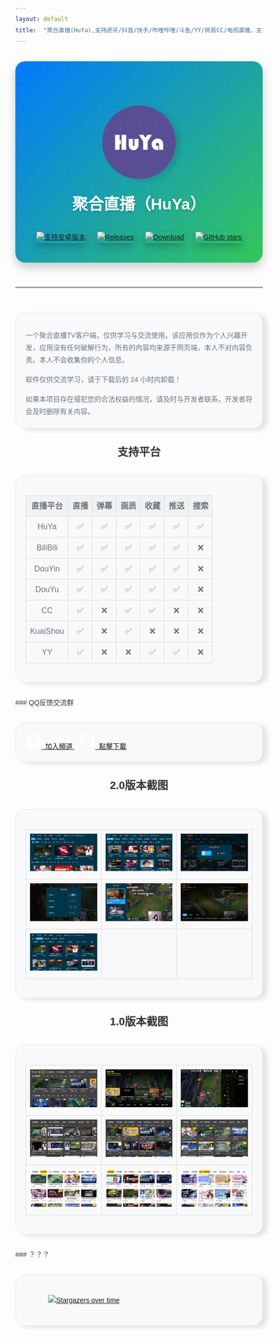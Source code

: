 ```yaml
---
layout: default
title:  "聚合直播(HuYa),支持虎牙/抖音/快手/哔哩哔哩/斗鱼/YY/网易CC/电视直播，支持手机/平板/电视/车机"
---
```


<style>
  body {
    font-family: Arial, sans-serif; /* 设置全局字体 */
    color: #333; /* 设置全局文字颜色 */
    line-height: 1.6; /* 设置行间距 */
  }
  h1 {
    font-size: 36px; /* 设置一级标题字体大小 */
    color: #333; /* 设置一级标题文字颜色 */
    margin-top: 20px; /* 设置一级标题顶部外边距 */
  }
  h2 {
    font-size: 28px; /* 设置二级标题字体大小 */
    color: #333; /* 设置二级标题文字颜色 */
    margin-top: 40px; /* 设置二级标题顶部外边距 */
  }
  h3 {
    font-size: 22px; /* 设置三级标题字体大小 */
    color: #333; /* 设置三级标题文字颜色 */
    text-align: center;
    margin-top: 30px; /* 设置三级标题顶部外边距 */
  }
  p {
    margin-bottom: 20px; /* 设置段落底部外边距 */
  }
  table {
    border-collapse: collapse;
    width: 100%;
    font-size: 18px; /* 设置表格字体大小 */
    margin-top: 20px; /* 设置表格顶部外边距 */
  }
  th, td {
    border: 1px solid #ddd;
    padding: 8px;
    text-align: center;
    font-size: 16px; /* 设置表格单元格字体大小 */
  }
  th {
    background-color: #f2f2f2;
  }
  tr:nth-child(even) {
    background-color: #f9f9f9;
  }
  td img {
        max-width: 100%; /* 图片最大宽度为单元格宽度 */
        height: auto; /* 保持图片比例 */
    }
    .overtime {
    display: block;
    margin: 20px auto; /* 上下外边距为 20px，左右居中 */
    max-width: 80%; /* 最大宽度为父元素的 80% */
    height: auto; /* 保持图片比例 */
  }

  .disclaimer {
    background-color: #f8f9fa;
    padding: 20px;
    border-radius: 20px;
    border: 1px solid #e9ecef;
    margin: 30px 0;
    font-size: 14px;
    color: #6c757d;
    box-shadow: 10px 4px 10px rgba(0, 0, 0, 0.1);
  }
  .disclaimer p {
    margin-bottom: 15px;
    line-height: 1.8;
  }
  .disclaimer p:last-child {
    margin-bottom: 0;
  }
  /* 顶部样式 */
.disclaimer_banner {
   background: linear-gradient(135deg, #007AFF 0%, #34C759 100%);
   padding: 40px 20px;
   border-radius: 20px;
   margin: 30px 0;
   color: white;
   box-shadow: 0 10px 20px rgba(0, 0, 0, 0.2);
   text-align: center;
   transition: all 0.3s ease;
   position: relative;
   overflow: hidden;
}
.disclaimer_banner::before {
   content: '';
   position: absolute;
   top: -50%;
   left: -50%;
   width: 200%;
   height: 200%;
   background: radial-gradient(circle, rgba(255,255,255,0.1) 10%, transparent 10.01%);
   background-size: 20px 20px;
   transform: rotate(45deg);
   pointer-events: none;
}
.disclaimer_banner:hover {
   transform: translateY(-5px);
   box-shadow: 0 15px 30px rgba(0, 0, 0, 0.3);
}
.disclaimer_banner img {
   box-shadow: 0 8px 16px rgba(0, 0, 0, 0.2);
   transition: transform 0.3s ease;
}
.disclaimer_banner img:hover {
   transform: scale(1.05);
}
.disclaimer_banner h2 {
   margin-top: 20px;
   font-size: 2.0rem;
   color: white;
   text-shadow: 0 2px 4px rgba(0, 0, 0, 0.2);
}
.disclaimer_banner a {
   display: inline-block;
   margin: 10px;
   transition: transform 0.3s ease;
}
.disclaimer_banner a:hover {
   transform: translateY(-3px);
}
</style>
<div class="disclaimer_banner">
  <div style="text-align: center; margin-top: 50px;"> 
    <img src="assets\img\ic_channel.png" width="150" height="150" style="border-radius: 50%; box-shadow: 10px 4px 10px rgba(0, 0, 0, 0.1);">
    <h2>聚合直播（HuYa）</h2>
  </div>

  <div style="text-align: center; margin-top: 30px;">
    <a href="https://github.com/jayjd/huyatv/releases/latest" style="margin: 0 10px;">
      <img src="https://img.shields.io/badge/%204.4+-orange.svg?color=orange&logoColor=orange&label=支持版本&logo=Android" alt="支持安卓版本">
    </a>
    <a href="https://github.com/jayjd/huyatv/releases/latest" style="margin: 0 10px;">
      <img src="https://img.shields.io/github/v/release/jayjd/huyatv?color=blue&logoColor=blue&label=发行版本&logo=DocuSign" alt="Releases">
    </a>
    <a href="https://github.com/jayjd/huyatv/releases/latest" style="margin: 0 10px;">
      <img src="https://shields.io/github/downloads/jayjd/huyatv/total?logo=Bookmeter&label=下载次数&logoColor=yellow&color=yellow" alt="Download">
    </a>
    <a href="https://github.com/jayjd/huyatv/releases/latest" style="margin: 0 10px;">
      <img src="https://img.shields.io/github/stars/jayjd/huyatv?style=social" alt="GitHub stars">
    </a>
  </div>
</div>

<hr style="margin-top: 50px; margin-bottom: 50px;">

<div class="disclaimer">
  <p>一个聚合直播TV客户端，仅供学习与交流使用。该应用仅作为个人兴趣开发，应用没有任何破解行为，所有的内容均来源于网页端，本人不对内容负责。本人不会收集你的个人信息。</p>
  <p>软件仅供交流学习，请于下载后的 24 小时内卸载！</p>
  <p>如果本项目存在侵犯您的合法权益的情况，请及时与开发者联系，开发者将会及时删除有关内容。</p>
</div>


### 支持平台
<div class="disclaimer">
<table>
  <tr>
    <th>直播平台</th>
    <th>直播</th>
    <th>弹幕</th>
    <th>画质</th>
    <th>收藏</th>
    <th>推送</th>
    <th>搜索</th>
  </tr>
  <tr>
    <td>HuYa</td>
    <td>✅</td>
    <td>✅</td>
    <td>✅</td>
    <td>✅</td>
    <td>✅</td>
    <td>✅</td>
  </tr>
  <tr>
    <td>BiliBili</td>
    <td>✅</td>
    <td>✅</td>
    <td>✅</td>
    <td>✅</td>
    <td>✅</td>
    <td>❌</td>
  </tr>
  <tr>
    <td>DouYin</td>
    <td>✅</td>
    <td>✅</td>
    <td>✅</td>
    <td>✅</td>
    <td>✅</td>
    <td>❌</td>
  </tr>
  <tr>
    <td>DouYu</td>
    <td>✅</td>
    <td>✅</td>
    <td>✅</td>
    <td>✅</td>
    <td>✅</td>
    <td>❌</td>
  </tr>
  <tr>
    <td>CC</td>
    <td>✅</td>
    <td>❌</td>
    <td>✅</td>
    <td>✅</td>
    <td>❌</td>
    <td>❌</td>
  </tr>
  <tr>
    <td>KuaiShou</td>
    <td>✅</td>
    <td>❌</td>
    <td>✅</td>
    <td>❌</td>
    <td>❌</td>
    <td>❌</td>
  </tr>
  <tr>
    <td>YY</td>
    <td>✅</td>
    <td>❌</td>
    <td>❌</td>
    <td>✅</td>
    <td>✅</td>
    <td>❌</td>
  </tr>
</table>
</div>
### QQ反馈交流群
<div class="disclaimer">
<div class="info-row-home">
  <a href="https://pd.qq.com/s/ajih400ke" class="download-button">
    <svg t="1743162882564" class="icon" viewBox="0 0 1024 1024" version="1.1" xmlns="http://www.w3.org/2000/svg" p-id="2303" width="32" height="32"><path d="M511.573333 65.386667c-246.826667 0-446.912 200.085333-446.912 446.912s200.085333 446.912 446.912 446.912 446.912-200.085333 446.912-446.912-200.085333-446.912-446.912-446.912zM757.632 651.562667c-11.541333 10.773333-31.36-0.96-50.410667-27.328-8.277333 22.314667-19.050667 42.901333-31.552 61.376 26.922667 9.621333 44.245333 24.618667 44.245333 41.557333 0 29.248-51.754667 52.906667-115.626667 52.906667-37.909333 0-71.381333-8.277333-92.544-21.162667-20.970667 12.885333-54.634667 21.162667-92.544 21.162667-63.872 0-115.626667-23.658667-115.626667-52.906667 0-16.746667 17.322667-31.936 44.245333-41.557333-12.693333-18.474667-23.274667-39.061333-31.552-61.376-19.050667 26.154667-38.869333 38.101333-50.410667 27.328-15.765333-14.805333-9.813333-67.136 13.653333-116.778667 5.397333-11.349333 11.157333-21.546667 17.130667-30.4 3.264-144.298667 98.304-260.096 214.890667-260.096l0.384 0c116.586667 0 211.626667 115.626667 214.890667 260.096 5.973333 8.853333 11.733333 19.050667 17.130667 30.4 23.274667 49.642667 29.44 101.973333 13.653333 116.778667z" fill="#FFFFFF" p-id="2304"></path></svg>&nbsp;&nbsp;加入頻道
  </a>
  <a href="https://github.com/jayjd/huyatv/releases/latest" class="download-button" style="margin: 10px;">
    <svg height="32" aria-hidden="true" viewBox="0 0 24 24" version="1.1" width="32" data-view-component="true" class="octicon octicon-mark-github v-align-middle">
                         <path d="M12 1C5.9225 1 1 5.9225 1 12C1 16.8675 4.14875 20.9787 8.52125 22.4362C9.07125 22.5325 9.2775 22.2025 9.2775 21.9137C9.2775 21.6525 9.26375 20.7862 9.26375 19.865C6.5 20.3737 5.785 19.1912 5.565 18.5725C5.44125 18.2562 4.905 17.28 4.4375 17.0187C4.0525 16.8125 3.5025 16.3037 4.42375 16.29C5.29 16.2762 5.90875 17.0875 6.115 17.4175C7.105 19.0812 8.68625 18.6137 9.31875 18.325C9.415 17.61 9.70375 17.1287 10.02 16.8537C7.5725 16.5787 5.015 15.63 5.015 11.4225C5.015 10.2262 5.44125 9.23625 6.1425 8.46625C6.0325 8.19125 5.6475 7.06375 6.2525 5.55125C6.2525 5.55125 7.17375 5.2625 9.2775 6.67875C10.1575 6.43125 11.0925 6.3075 12.0275 6.3075C12.9625 6.3075 13.8975 6.43125 14.7775 6.67875C16.8813 5.24875 17.8025 5.55125 17.8025 5.55125C18.4075 7.06375 18.0225 8.19125 17.9125 8.46625C18.6138 9.23625 19.04 10.2125 19.04 11.4225C19.04 15.6437 16.4688 16.5787 14.0213 16.8537C14.42 17.1975 14.7638 17.8575 14.7638 18.8887C14.7638 20.36 14.75 21.5425 14.75 21.9137C14.75 22.2025 14.9563 22.5462 15.5063 22.4362C19.8513 20.9787 23 16.8537 23 12C23 5.9225 18.0775 1 12 1Z" fill="#FFFFFF"></path>
                    </svg>&nbsp;&nbsp;點擊下載
  </a>
</div></div>

### 2.0版本截图
<div class="disclaimer">
<table>
    <tr>
        <td><img src="assets/img/2/299505365-c6d58c01-9c3e-4bda-bbc9-c9c5728dd068.png" alt="Screenshot_20240125_090207"></td>
        <td><img src="assets/img/2/299505415-bddf1e77-c503-46b6-bf5c-c7997e35a742.png" alt="Screenshot_20240125_090330"></td>
        <td><img src="assets/img/2/299505414-1f620fab-1c60-4f34-be15-34c248c13c18.png" alt="Screenshot_20240125_090316"></td>
    </tr>
    <tr>
        <td><img src="assets/img/2/299505410-692b8dd5-278a-480f-85ba-bdc7a6a2220d.png" alt="Screenshot_20240125_090305"></td>
        <td><img src="assets/img/2/299505408-0b7fc632-31e8-4f61-9f0c-b8a9167b361a.png" alt="Screenshot_20240125_090256"></td>
        <td><img src="assets/img/2/299505406-730ffd50-b14e-43db-9c7a-6ebe3c2a4f3d.png" alt="Screenshot_20240125_090246"></td>
    </tr>
    <tr>
        <td><img src="/assets/img/2/299505403-1dc21677-6fe3-4179-8e2c-ed32422b8dc9.png" alt="Screenshot_20240125_090229"></td>
        <td></td>
        <td></td>
    </tr>
</table>
</div>

### 1.0版本截图
<div class="disclaimer">
<table>
    <tr>
        <td><img src="/assets/img/1/253479717-69ccfe05-1189-4d0c-9fb8-725481539559.png" alt="Screenshot_20230714_133126"></td>
        <td><img src="/assets/img/1/253479791-720d1b15-4685-4892-a7b8-caed3a664b0d.png" alt="Screenshot_20230714_133202"></td>
        <td><img src="/assets/img/1/253479889-7734e7d4-3d05-4c17-b1dc-e9f5838303e9.png" alt="Screenshot_20230714_133230"></td>
    </tr>
    <tr>
        <td><img src="/assets/img/1/239187450-28362523-c3bd-4a7c-8b8e-28e591599df4.png" alt="Screenshot_20230518_152636"></td>
        <td><img src="/assets/img/1/239187468-868a4d3e-d9bb-4a15-8fe8-27ab2f95e48b.png" alt="Screenshot_20230518_152654"></td>
        <td><img src="/assets/img/1/239187493-213de232-8e61-4fef-bfd3-87b8f345d1fe.png" alt="Screenshot_20230518_152710"></td>
    </tr>
    <tr>
        <td><img src="/assets/img/1/238866293-ab5506f0-e002-45ae-adde-1c94e935ab9d.png" alt="Screenshot_20230517_152159"></td>
        <td><img src="/assets/img/1/238866301-5e27cb96-ad59-447c-89ba-d57a240bcd1e.png" alt="Screenshot_20230517_152231"></td>
        <td><img src="/assets/img/1/238866314-82b51eb7-ec66-4266-af7d-eb5be64ef855.png" alt="Screenshot_20230517_152251"></td>
    </tr>
</table>
</div>
### ？？？
<div class="disclaimer">
<a href="https://starchart.cc/jayjd/HuYaTv">
  <img class="overtime" src="https://starchart.cc/jayjd/HuYaTv.svg?variant=adaptive" alt="Stargazers over time">
</a>
</div>